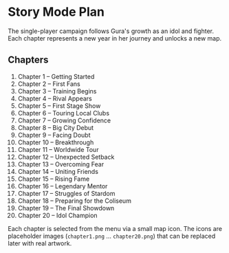 # Story Mode Plan

The single-player campaign follows Gura's growth as an idol and fighter. Each chapter represents a new year in her journey and unlocks a new map.

## Chapters

1. Chapter 1 – Getting Started
2. Chapter 2 – First Fans
3. Chapter 3 – Training Begins
4. Chapter 4 – Rival Appears
5. Chapter 5 – First Stage Show
6. Chapter 6 – Touring Local Clubs
7. Chapter 7 – Growing Confidence
8. Chapter 8 – Big City Debut
9. Chapter 9 – Facing Doubt
10. Chapter 10 – Breakthrough
11. Chapter 11 – Worldwide Tour
12. Chapter 12 – Unexpected Setback
13. Chapter 13 – Overcoming Fear
14. Chapter 14 – Uniting Friends
15. Chapter 15 – Rising Fame
16. Chapter 16 – Legendary Mentor
17. Chapter 17 – Struggles of Stardom
18. Chapter 18 – Preparing for the Coliseum
19. Chapter 19 – The Final Showdown
20. Chapter 20 – Idol Champion

Each chapter is selected from the menu via a small map icon. The icons are placeholder images (`chapter1.png` … `chapter20.png`) that can be replaced later with real artwork.

